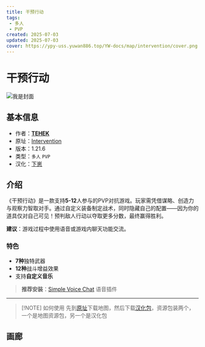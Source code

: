 ```yaml
---
title: 干预行动
tags: 
 - 多人
 - PVP
created: 2025-07-03
updated: 2025-07-03
cover: https://ypy-uss.yuwan886.top/YW-docs/map/intervention/cover.png
---
```


# 干预行动
![我是封面](https://ypy-uss.yuwan886.top/YW-docs/map/intervention/cover.png)
## 基本信息

- 作者：[**TEHEK**](https://www.curseforge.com/members/tehek)
- 原址：[Intervention](https://www.curseforge.com/minecraft/worlds/intervention)
- 版本：1.21.6
- 类型：`多人` `PVP`
- 汉化：[<span title="仅为汉化包，地图需到原址下载">下崽</span>](https://pan.quark.cn/s/43118a06e636)

## 介绍

《干预行动》是一款支持**5-12**人参与的PVP对抗游戏。玩家需凭借谋略、创造力与观察力智取对手。通过自定义装备制定战术，同时隐藏自己的配置——因为你的道具仅对自己可见！预判敌人行动以夺取更多分数，最终赢得胜利。

**建议**：游戏过程中使用语音或游戏内聊天功能交流。

### 特色
- **7种**独特武器
- **12种**战斗增益效果
- 支持**自定义音乐**

> **推荐安装**：[Simple Voice Chat](https://modrinth.com/plugin/simple-voice-chat) 语音插件

---

> [!NOTE] 如何使用
> 先到[原址](https://www.curseforge.com/minecraft/worlds/intervention)下载地图，然后下载[汉化包](https://pan.quark.cn/s/43118a06e636)，资源包装两个，一个是地图资源包，另一个是汉化包

## 画廊

<Gallery :images="[
  { src: 'https://ypy-uss.yuwan886.top/YW-docs/map/intervention/2.png' },
  { src: 'https://ypy-uss.yuwan886.top/YW-docs/map/intervention/3.png' },
  { src: 'https://ypy-uss.yuwan886.top/YW-docs/map/intervention/4.png' },
  { src: 'https://ypy-uss.yuwan886.top/YW-docs/map/intervention/5.png' },
  { src: 'https://ypy-uss.yuwan886.top/YW-docs/map/intervention/6.png' },
  { src: 'https://ypy-uss.yuwan886.top/YW-docs/map/intervention/7.png' }
]" />
